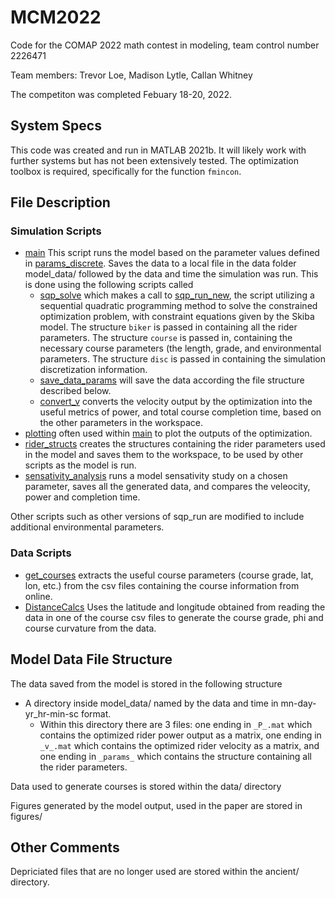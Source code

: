 # MCM2022
Code for the COMAP 2022 math contest in modeling, team control number 2226471

Team members: Trevor Loe, Madison Lytle, Callan Whitney

The competiton was completed Febuary 18-20, 2022. 

## System Specs
This code was created and run in MATLAB 2021b. It will likely work with further systems but has not been extensively tested. The optimization toolbox is required, specifically for the function ```fmincon```.

## File Description
### Simulation Scripts
- [main](main.m) This script runs the model based on the parameter values defined in [params_discrete](params_discrete.m). Saves the data to a local file in the data folder model_data/ followed by the data and time the simulation was run. This is done using the following scripts called 
  - [sqp_solve](sqp_solve.m) which makes a call to [sqp_run_new](sqp_run_new.m), the script utilizing a sequential quadratic programming method to solve the constrained optimization problem, with constraint equations given by the Skiba model. The structure ```biker``` is passed in containing all the rider parameters. The structure ```course``` is passed in, containing the necessary course parameters (the length, grade, and environmental parameters. The structure ```disc``` is passed in containing the simulation discretization information. 
  - [save_data_params](save_data_params.m) will save the data according the file structure described below.
  - [convert_v](convert_v.m) converts the velocity output by the optimization into the useful metrics of power, and total course completion time, based on the other parameters in the workspace.
- [plotting](plotting.m) often used within [main](main.m) to plot the outputs of the optimization.
- [rider_structs](rider_structs.m) creates the structures containing the rider parameters used in the model and saves them to the workspace, to be used by other scripts as the model is run.
- [sensativity_analysis](sensitivity_analysis.m) runs a model sensativity study on a chosen parameter, saves all the generated data, and compares the veleocity, power and completion time. 

Other scripts such as other versions of sqp_run are modified to include additional environmental parameters.

### Data Scripts
- [get_courses](get_courses.m) extracts the useful course parameters (course grade, lat, lon, etc.) from the csv files containing the course information from online.
- [DistanceCalcs](DistanceCalcs.m) Uses the latitude and longitude obtained from reading the data in one of the course csv files to generate the course grade, phi and course curvature from the data.

## Model Data File Structure
The data saved from the model is stored in the following structure 
- A directory inside model_data/ named by the data and time in mn-day-yr_hr-min-sc format. 
  - Within this directory there are 3 files: one ending in ```_P_.mat``` which contains the optimized rider power output as a matrix, one ending in ```_v_.mat``` which contains the optimized rider velocity as a matrix, and one ending in ```_params_``` which contains the structure containing all the rider parameters.

Data used to generate courses is stored within the data/ directory

Figures generated by the model output, used in the paper are stored in figures/

## Other Comments
Depriciated files that are no longer used are stored within the ancient/ directory.
